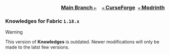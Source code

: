 ### <p align=right>[Main Branch `←`](https://github.com/KessokuTeaTime/Knowledges)&emsp;[`→` CurseForge](https://www.curseforge.com/minecraft/mc-mods/knowledges)&ensp;[`→` Modrinth](https://modrinth.com/mod/knowledges)</p>

### Knowledges for Fabric `1.18.x`

> [!WARNING]
> This version of **Knowledges** is outdated. Newer modifications will only be made to the latst few versions.
